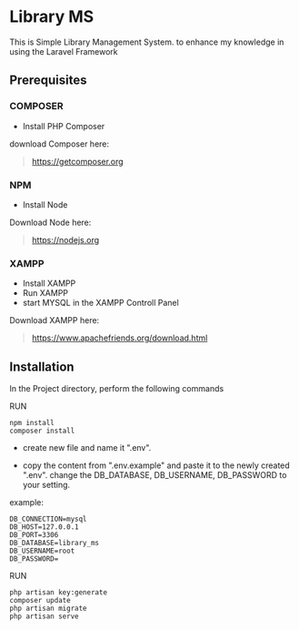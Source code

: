 # Library MS
This is Simple Library Management System. 
to enhance my knowledge in using the Laravel Framework

## Prerequisites


### COMPOSER
- Install PHP Composer

download Composer here:
>https://getcomposer.org

### NPM

- Install Node

Download Node here:
>https://nodejs.org


### XAMPP

- Install XAMPP
- Run XAMPP
- start MYSQL in the XAMPP Controll Panel

Download XAMPP here:
> https://www.apachefriends.org/download.html

## Installation

In the Project directory, perform the following commands

RUN
```
npm install
composer install
```

- create new file and name it ".env".

- copy the content from ".env.example" and paste it to the newly created ".env".
change the DB_DATABASE, DB_USERNAME, DB_PASSWORD to your setting.

example:
```
DB_CONNECTION=mysql
DB_HOST=127.0.0.1
DB_PORT=3306
DB_DATABASE=library_ms
DB_USERNAME=root
DB_PASSWORD=
```
RUN
```
php artisan key:generate
composer update
php artisan migrate
php artisan serve
```
